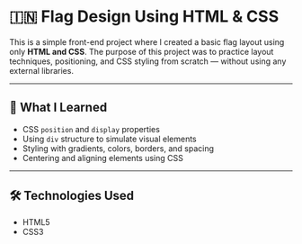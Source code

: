 # 🇮🇳 Flag Design Using HTML & CSS

This is a simple front-end project where I created a basic flag layout using only **HTML and CSS**. The purpose of this project was to practice layout techniques, positioning, and CSS styling from scratch — without using any external libraries.

---

## 🧠 What I Learned

- CSS `position` and `display` properties
- Using `div` structure to simulate visual elements
- Styling with gradients, colors, borders, and spacing
- Centering and aligning elements using CSS

---

## 🛠️ Technologies Used

- HTML5
- CSS3
